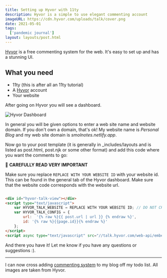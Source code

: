 ```yaml
---
title: Setting up Hyvor with 11ty
description: Hyvor is a simple to use elegant commenting account
imageURL: https://cdn.hyvor.com/uploads/talk/cover.png
date: 2021-05-01
tags:
  ['pandemic journal']
layout: layouts/post.html
---
```


[Hyvor](https://talk.hyvor.com/) is a free commenting system for the web. It's easy to set up and has a stunning UI.

## What you need

* 11ty (this is after all an 11ty tutorial)
* A [Hyvor](https://talk.hyvor.com/) account
* Your website

After going on Hyvor you will see a dashboard.

![Hyvor Dashboard](https://betalist.imgix.net/attachment/105196/image/cb5f2d60b90ad5bf9e1ab4f02be93f46.png?ixlib=rb-4.0.0&h=300&fit=clip&auto=format&dpr=2&s=84ca51bc5611c4d0147320aaf5cc2ccf)

In general you will be given options to enter a web site name and website domain. If you don't own a domain, that's ok! My website name is _Personal Blog_ and my web site domain is _smolnotes.netlify.app_.

Now go to your post template (it is generally in _includes/layouts and is listed as post.html, post.njk or some other format) and add this code where you want the comments to go:

<div class="text-white px-6 py-4 border-0 rounded relative mb-4 bg-red-500">
  <span class="text-xl inline-block mr-5 align-middle">
  🔔
  </span>
  <span class="inline-block align-middle mr-8">
    <b class="capitalize">CAREFULLY READ VERY IMPORTANT</b> 
  </span>
</div>

Make sure you replace `REPLACE WITH YOUR WEBSITE ID` with your website id. This can be found in the general tab of the Hyvor dashboard. Make sure that the website code 
corresponds with the website url.

```html

<div id="hyvor-talk-view"></div>
<script type="text/javascript">
    var HYVOR_TALK_WEBSITE = REPLACE WITH YOUR WEBSITE ID; // DO NOT CHANGE THIS
    var HYVOR_TALK_CONFIG = {
        url:  '{% raw %}{{ post.url | url }} {% endraw %}',
        id: '{% raw %}{{page.id}}{% endraw %}'
    };
</script>
<script async type="text/javascript" src="//talk.hyvor.com/web-api/embed"></script>

```

And there you have it! Let me know if you have any questions or suggestions :).
_______

I can now cross adding [commenting system](posts/2020-12-30-year-recap/) to my blog off my todo list.
All images are taken from Hyvor.